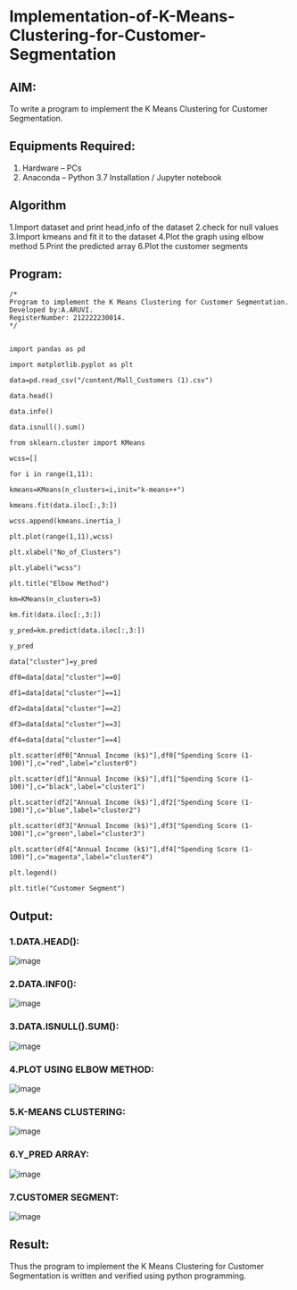 # Implementation-of-K-Means-Clustering-for-Customer-Segmentation

## AIM:
To write a program to implement the K Means Clustering for Customer Segmentation.

## Equipments Required:
1. Hardware – PCs
2. Anaconda – Python 3.7 Installation / Jupyter notebook

## Algorithm
1.Import dataset and print head,info of the dataset
2.check for null values
3.Import kmeans and fit it to the dataset
4.Plot the graph using elbow method
5.Print the predicted array
6.Plot the customer segments



## Program:
```
/*
Program to implement the K Means Clustering for Customer Segmentation.
Developed by:A.ARUVI. 
RegisterNumber: 212222230014. 
*/


import pandas as pd

import matplotlib.pyplot as plt

data=pd.read_csv("/content/Mall_Customers (1).csv")

data.head()

data.info()

data.isnull().sum()

from sklearn.cluster import KMeans

wcss=[]

for i in range(1,11):

kmeans=KMeans(n_clusters=i,init="k-means++")

kmeans.fit(data.iloc[:,3:])

wcss.append(kmeans.inertia_)

plt.plot(range(1,11),wcss)

plt.xlabel("No_of_Clusters")

plt.ylabel("wcss")

plt.title("Elbow Method")

km=KMeans(n_clusters=5)

km.fit(data.iloc[:,3:])

y_pred=km.predict(data.iloc[:,3:])

y_pred

data["cluster"]=y_pred

df0=data[data["cluster"]==0]

df1=data[data["cluster"]==1]

df2=data[data["cluster"]==2]

df3=data[data["cluster"]==3]

df4=data[data["cluster"]==4]

plt.scatter(df0["Annual Income (k$)"],df0["Spending Score (1-100)"],c="red",label="cluster0")

plt.scatter(df1["Annual Income (k$)"],df1["Spending Score (1-100)"],c="black",label="cluster1")

plt.scatter(df2["Annual Income (k$)"],df2["Spending Score (1-100)"],c="blue",label="cluster2")

plt.scatter(df3["Annual Income (k$)"],df3["Spending Score (1-100)"],c="green",label="cluster3")

plt.scatter(df4["Annual Income (k$)"],df4["Spending Score (1-100)"],c="magenta",label="cluster4")

plt.legend()

plt.title("Customer Segment")

```

## Output:
### 1.DATA.HEAD():
![image](https://github.com/Anandanaruvi/Implementation-of-K-Means-Clustering-for-Customer-Segmentation/assets/120443233/68643141-4915-44dd-ba12-7895531199bb)

### 2.DATA.INF0():
![image](https://github.com/Anandanaruvi/Implementation-of-K-Means-Clustering-for-Customer-Segmentation/assets/120443233/f10cd051-92cb-4bd6-81ea-08c1b363afb2)

### 3.DATA.ISNULL().SUM():

![image](https://github.com/Anandanaruvi/Implementation-of-K-Means-Clustering-for-Customer-Segmentation/assets/120443233/7b1cef19-6779-45b2-a40e-58a431fa1da4)

### 4.PLOT USING ELBOW METHOD:

![image](https://github.com/Anandanaruvi/Implementation-of-K-Means-Clustering-for-Customer-Segmentation/assets/120443233/96d5b3ca-8cd9-4a5d-89dd-997c2b46df3e)

### 5.K-MEANS CLUSTERING:

![image](https://github.com/Anandanaruvi/Implementation-of-K-Means-Clustering-for-Customer-Segmentation/assets/120443233/4bab3c6f-30f2-4dbb-b92d-c2e96468fcfc)

### 6.Y_PRED ARRAY:

![image](https://github.com/Anandanaruvi/Implementation-of-K-Means-Clustering-for-Customer-Segmentation/assets/120443233/1aee4148-221e-46ca-a85f-e3de49c29e9f)

### 7.CUSTOMER SEGMENT:

![image](https://github.com/Anandanaruvi/Implementation-of-K-Means-Clustering-for-Customer-Segmentation/assets/120443233/0fdd6f0c-0162-4919-af16-0dbfa53165f8)


## Result:
Thus the program to implement the K Means Clustering for Customer Segmentation is written and verified using python programming.
